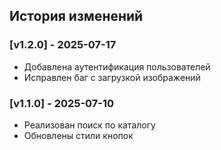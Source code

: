 ## История изменений

### [v1.2.0] - 2025-07-17
- Добавлена аутентификация пользователей
- Исправлен баг с загрузкой изображений

### [v1.1.0] - 2025-07-10
- Реализован поиск по каталогу
- Обновлены стили кнопок
